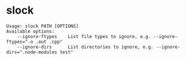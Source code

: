 # slock

    Usage: slock PATH [OPTIONS]
    Available options:
        --ignore-ftypes    List file types to ignore, e.g. --ignore-ftypes=".o .out .cpp"
        --ignore-dirs      List directories to ignore, e.g. --ignore-dirs=".node-modules test"
